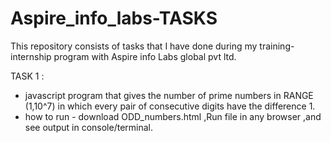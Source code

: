 # Aspire_info_labs-TASKS
This repository consists of tasks that I have done during my training-internship program with Aspire info Labs global pvt ltd.

TASK 1 :
* javascript program that gives the number of prime numbers in RANGE (1,10^7) in which every pair of consecutive digits have the difference 1.
* how to run - download ODD_numbers.html ,Run file in any browser ,and see output in console/terminal.
